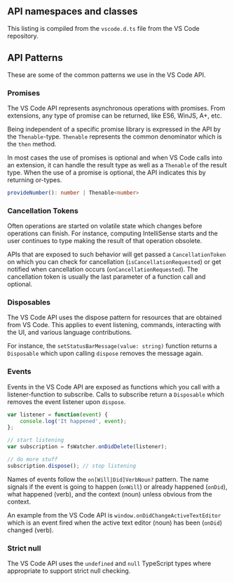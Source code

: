 ## API namespaces and classes

This listing is compiled from the `vscode.d.ts` file from the VS Code repository.

## API Patterns

These are some of the common patterns we use in the VS Code API.

### Promises

The VS Code API represents asynchronous operations with promises. From extensions, any type of promise can be returned, like ES6, WinJS, A+, etc.

Being independent of a specific promise library is expressed in the API by the `Thenable`-type. `Thenable` represents the common denominator which is the `then` method.

In most cases the use of promises is optional and when VS Code calls into an extension, it can handle the result type as well as a `Thenable` of the result type. When the use of a promise is optional, the API indicates this by returning or-types.

```typescript
provideNumber(): number | Thenable<number>
```

### Cancellation Tokens

Often operations are started on volatile state which changes before operations can finish. For instance, computing IntelliSense starts and the user continues to type making the result of that operation obsolete.

APIs that are exposed to such behavior will get passed a `CancellationToken` on which you can check for cancellation (`isCancellationRequested`) or get notified when cancellation occurs (`onCancellationRequested`). The cancellation token is usually the last parameter of a function call and optional.

### Disposables

The VS Code API uses the dispose pattern for resources that are obtained from VS Code. This applies to event listening, commands, interacting with the UI, and various language contributions.

For instance, the `setStatusBarMessage(value: string)` function returns a `Disposable` which upon calling `dispose` removes the message again.

### Events

Events in the VS Code API are exposed as functions which you call with a listener-function to subscribe. Calls to subscribe return a `Disposable` which removes the event listener upon `dispose`.

```javascript
var listener = function(event) {
    console.log('It happened', event);
};

// start listening
var subscription = fsWatcher.onDidDelete(listener);

// do more stuff
subscription.dispose(); // stop listening
```

Names of events follow the `on[Will|Did]VerbNoun?` pattern. The name signals if the event is going to happen (`onWill`) or already happened (`onDid`), what happened (verb), and the context (noun) unless obvious from the context.

An example from the VS Code API is `window.onDidChangeActiveTextEditor` which is an event fired when the active text editor (noun) has been (`onDid`) changed (verb).

### Strict null

The VS Code API uses the `undefined` and `null` TypeScript types where appropriate to support strict null checking.
